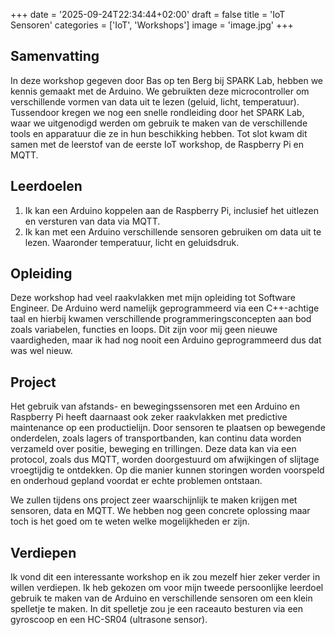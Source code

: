 +++
date = '2025-09-24T22:34:44+02:00'
draft = false
title = 'IoT Sensoren'
categories = ['IoT', 'Workshops']
image = 'image.jpg'
+++

## Samenvatting

In deze workshop gegeven door Bas op ten Berg bij SPARK Lab, hebben we kennis gemaakt met de Arduino. We gebruikten deze microcontroller om verschillende vormen van data uit te lezen (geluid, licht, temperatuur). Tussendoor kregen we nog een snelle rondleiding door het SPARK Lab, waar we uitgenodigd werden om gebruik te maken van de verschillende tools en apparatuur die ze in hun beschikking hebben. Tot slot kwam dit samen met de leerstof van de eerste IoT workshop, de Raspberry Pi en MQTT.

## Leerdoelen

1. Ik kan een Arduino koppelen aan de Raspberry Pi, inclusief het uitlezen en versturen van data via MQTT.
2. Ik kan met een Arduino verschillende sensoren gebruiken om data uit te lezen. Waaronder temperatuur, licht en geluidsdruk.

## Opleiding

Deze workshop had veel raakvlakken met mijn opleiding tot Software Engineer. De Arduino werd namelijk geprogrammeerd via een C++-achtige taal en hierbij kwamen verschillende programmeringsconcepten aan bod zoals variabelen, functies en loops. Dit zijn voor mij geen nieuwe vaardigheden, maar ik had nog nooit een Arduino geprogrammeerd dus dat was wel nieuw.

## Project

Het gebruik van afstands- en bewegingssensoren met een Arduino en Raspberry Pi heeft daarnaast ook zeker raakvlakken met predictive maintenance op een productielijn. Door sensoren te plaatsen op bewegende onderdelen, zoals lagers of transportbanden, kan continu data worden verzameld over positie, beweging en trillingen. Deze data kan via een protocol, zoals dus MQTT, worden doorgestuurd om afwijkingen of slijtage vroegtijdig te ontdekken. Op die manier kunnen storingen worden voorspeld en onderhoud gepland voordat er echte problemen ontstaan.

We zullen tijdens ons project zeer waarschijnlijk te maken krijgen met sensoren, data en MQTT. We hebben nog geen concrete oplossing maar toch is het goed om te weten welke mogelijkheden er zijn.

## Verdiepen

Ik vond dit een interessante workshop en ik zou mezelf hier zeker verder in willen verdiepen. Ik heb gekozen om voor mijn tweede persoonlijke leerdoel gebruik te maken van de Arduino en verschillende sensoren om een klein spelletje te maken. In dit spelletje zou je een raceauto besturen via een gyroscoop en een HC-SR04 (ultrasone sensor).
